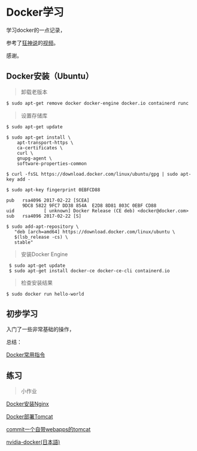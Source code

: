 # Docker学习
学习docker的一点记录，

参考了[狂神说](https://space.bilibili.com/95256449)的[视频](https://www.bilibili.com/video/BV1og4y1q7M4)。

感谢。



## Docker安装（Ubuntu）

> 卸载老版本

```bash
$ sudo apt-get remove docker docker-engine docker.io containerd runc
```



> 设置存储库

```shell
$ sudo apt-get update

$ sudo apt-get install \
    apt-transport-https \
    ca-certificates \
    curl \
    gnupg-agent \
    software-properties-common
    
$ curl -fsSL https://download.docker.com/linux/ubuntu/gpg | sudo apt-key add -

$ sudo apt-key fingerprint 0EBFCD88

pub   rsa4096 2017-02-22 [SCEA]
      9DC8 5822 9FC7 DD38 854A  E2D8 8D81 803C 0EBF CD88
uid           [ unknown] Docker Release (CE deb) <docker@docker.com>
sub   rsa4096 2017-02-22 [S]

$ sudo add-apt-repository \
   "deb [arch=amd64] https://download.docker.com/linux/ubuntu \
   $(lsb_release -cs) \
   stable"
```



> 安装Docker Engine

```shell
 $ sudo apt-get update
 $ sudo apt-get install docker-ce docker-ce-cli containerd.io
```



> 检查安装结果

```shell
$ sudo docker run hello-world
```



## 初步学习

入门了一些非常基础的操作，

总结：

[Docker常用指令](https://github.com/Yusameki/LearningDocker/blob/master/Docker常用指令.md)



## 练习

> 小作业

[Docker安装Nginx](https://github.com/Yusameki/LearningDocker/blob/master/practice/Docker小练习1-nginx.md)

[Docker部署Tomcat](https://github.com/Yusameki/LearningDocker/blob/master/practice/Docker小练习2-tomcat.md)

[commit一个自带webapps的tomcat](https://github.com/Yusameki/LearningDocker/blob/master/practice/Docker实战演练1-commit.md)

[nvidia-docker(日本語)](https://github.com/Yusameki/LearningDocker/blob/master/practice/nvidia-docker-on-windows.md)
